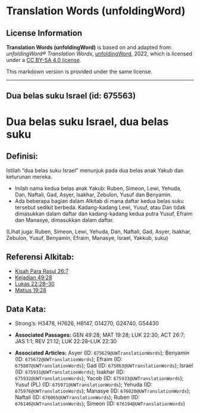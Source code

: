 # Translation Words (unfoldingWord)

## License Information

**Translation Words (unfoldingWord)** is based on and adapted from: _unfoldingWord® Translation Words_, [unfoldingWord](https://unfoldingword.org/utw), 2022, which is licensed under a [CC BY-SA 4.0 license](https://creativecommons.org/licenses/by-sa/4.0/legalcode.en).

This markdown version is provided under the same license.



--------------------------------

## Dua belas suku Israel (id: 675563)

Dua belas suku Israel, dua belas suku
=====================================

Definisi:
---------

Istilah “dua belas suku Israel” menunjuk pada dua belas anak Yakub dan keturunan mereka.

* Inilah nama kedua belas anak Yakub: Ruben, Simeon, Lewi, Yehuda, Dan, Naftali, Gad, Asyer, Isakhar, Zebulon, Yusuf dan Benyamin.
* Ada beberapa bagian dalam Alkitab di mana daftar kedua belas suku tersebut sedikit berbeda. Kadang\-kadang Lewi, Yusuf, atau Dan tidak dimasukkan dalam daftar dan kadang\-kadang kedua putra Yusuf, Efraim dan Manasye, dimasukkan dalam daftar.

(Lihat juga: Ruben, Simeon, Lewi, Yehuda, Dan, Naftali, Gad, Asyer, Isakhar, Zebulon, Yusuf, Benyamin, Efraim, Manasye, Israel, Yakkub, suku)

Referensi Alkitab:
------------------

* [Kisah Para Rasul 26:7](https://ref.ly/Acts0:0)
* [Kejadian 49:28](https://ref.ly/Gen49:28)
* [Lukas 22:28–30](https://ref.ly/Luke22:28-Luke22:30)
* [Matius 19:28](https://ref.ly/Matt19:28)

Data Kata:
----------

* Strong’s: H3478, H7626, H8147, G14270, G24740, G54430

* **Associated Passages:** GEN 49:28; MAT 19:28; LUK 22:30; ACT 26:7; JAS 1:1; REV 21:12; LUK 22:28–LUK 22:30
* **Associated Articles:** Asyer (ID: `675629@UWTranslationWords`); Benyamin (ID: `675672@UWTranslationWords`); Efraim (ID: `675807@UWTranslationWords`); Gad (ID: `675863@UWTranslationWords`); Israel (ID: `675931@UWTranslationWords`); Isakhar (ID: `675932@UWTranslationWords`); Yacob (ID: `675933@UWTranslationWords`); Yusuf (PL) (ID: `675971@UWTranslationWords`); Yehuda (ID: `675976@UWTranslationWords`); Manasye (ID: `676020@UWTranslationWords`); Naftali (ID: `676065@UWTranslationWords`); Ruben (ID: `676146@UWTranslationWords`); Simeon (ID: `676194@UWTranslationWords`)

